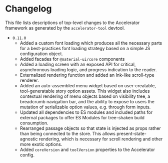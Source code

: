 # Changelog

This file lists descriptions of top-level changes to the Accelerator framework as generated by the `accelerator-tool` devtool.

* `0.11.0`
  * Added a custom font loading which produces all the necessary parts for a best-practices font loading strategy based on a simple JS configuration object.
  * Added facades for `@material-ui/core` components
  * Added a loading screen with an exposed API for critical, asynchronous loading logic, and progress indication to the reader.
  * Externalized rendering function and added an Ink-like scroll-type renderer.
  * Added an auto-assembled menu widget based on user-creatable, tool-generatable story option assets. This widget also includes contextual rendering of menu objects based on visibility tree, a breadcrumb navigation bar, and the ability to expose to users the mutation of serializable option values, e.g. through form inputs.
  * Updated all dependencies to ES modules and included paths for external packages to offer ES Modules for tree-shaken build consumption.
  * Rearranged passage objects so that state is injected as props rather than being connected to the store. This allows present-state-agnostic rendering, which is necessary for scroll rendering and other more exotic options.
  * Added `coreVersion` and `toolVersion` properties to the Accelerator config.